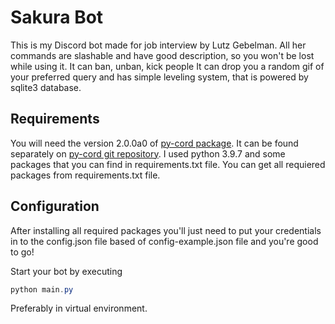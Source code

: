 # Sakura Bot
This is my Discord bot made for job interview by Lutz Gebelman.
All her commands are slashable and have good description, so you won't be lost while using it.
It can ban, unban, kick people
It can drop you a random gif of your preferred query and has simple leveling system, that is powered by sqlite3 database.

## Requirements
You will need the version 2.0.0a0 of [py-cord package](https://github.com/Pycord-Development/pycord "Py-cord's repo"). It can be found separately on [py-cord git repository](https://github.com/Pycord-Development/pycord "Py-cord's repo"). I used python 3.9.7 and some packages that you can find in requirements.txt file.
You can get all requiered packages from requirements.txt file.
## Configuration
After installing all required packages you'll just need to put your credentials in to the config.json file based of config-example.json file and you're good to go!

Start your bot by executing  
```Powershell
python main.py
```
Preferably in virtual environment.
